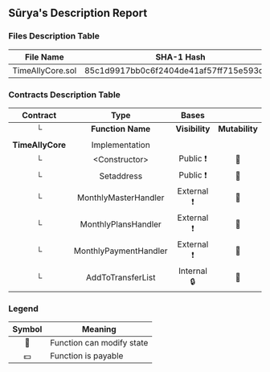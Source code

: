 ## Sūrya's Description Report

### Files Description Table


|  File Name  |  SHA-1 Hash  |
|-------------|--------------|
| TimeAllyCore.sol | 85c1d9917bb0c6f2404de41af57ff715e593de8f |


### Contracts Description Table


|  Contract  |         Type        |       Bases      |                  |                 |
|:----------:|:-------------------:|:----------------:|:----------------:|:---------------:|
|     └      |  **Function Name**  |  **Visibility**  |  **Mutability**  |  **Modifiers**  |
||||||
| **TimeAllyCore** | Implementation |  |||
| └ | \<Constructor\> | Public ❗️ | 🛑  | |
| └ | Setaddress | Public ❗️ | 🛑  | OnlyOwner |
| └ | MonthlyMasterHandler | External ❗️ | 🛑  | OnlyOwner |
| └ | MonthlyPlansHandler | External ❗️ | 🛑  | OnlyOwner |
| └ | MonthlyPaymentHandler | External ❗️ | 🛑  | OnlyOwner |
| └ | AddToTransferList | Internal 🔒 | 🛑  | |


### Legend

|  Symbol  |  Meaning  |
|:--------:|-----------|
|    🛑    | Function can modify state |
|    💵    | Function is payable |
